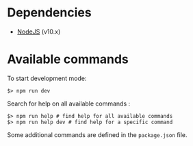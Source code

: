 # Dependencies

* [NodeJS](https://nodejs.org) (v10.x)


# Available commands

To start development mode:

```shell
$> npm run dev
```

Search for help on all available commands :

```shell
$> npm run help # find help for all available commands
$> npm run help dev # find help for a specific command
```

Some additional commands are defined in the `package.json` file.
